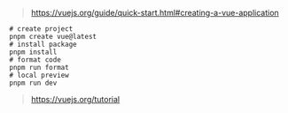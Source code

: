> https://vuejs.org/guide/quick-start.html#creating-a-vue-application
```shell
# create project
pnpm create vue@latest
# install package
pnpm install
# format code
pnpm run format
# local preview
pnpm run dev
```

> https://vuejs.org/tutorial
